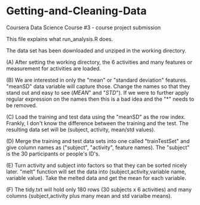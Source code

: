 # Getting-and-Cleaning-Data
Coursera Data Science Course #3 - course project submission

This file explains what run_analysis.R does.

The data set has been downloaded and unziped in the working directory.  

(A) After setting the working directory, the 6 activities and many features or measurement for activities are loaded.

(B) We are interested in only the "mean" or "standard deviation" features.  "meanSD" data variable will capture those.  Change the names so that they stand out and easy to see (*MEAN*" and "*STD*").  If we were to further apply regular expression on the names then this is a bad idea and the "*" needs to be removed.

(C) Load the training and test data using the "meanSD" as the row index.  Frankly, I don't know the difference between the training and the test.  The resulting data set will be (subject, activity, mean/std values).

(D) Merge the training and test data sets into one called "trainTestSet" and give column names as ("subject", "activity", feature names). The "subject" is the 30 participants or people's ID's.

(E) Turn activity and subject into factors so that they can be sorted nicely later.  "melt" function will set the data into (subject,activity,variable name, variable value).  Take the melted data and get the mean for each variable.

(F) The tidy.txt will hold only 180 rows (30 subjects x 6 activities) and many columns (subject,activity plus many mean and std varialbe means).
